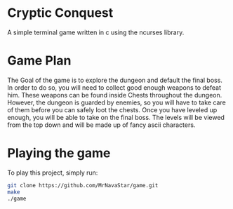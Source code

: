 # Cryptic Conquest
A simple terminal game written in c using the ncurses library.

# Game Plan
The Goal of the game is to explore the dungeon and default the final boss.
In order to do so, you will need to collect good enough weapons to defeat him.
These weapons can be found inside Chests throughout the dungeon. However, the
dungeon is guarded by enemies, so you will have to take care of them before you
can safely loot the chests. Once you have leveled up enough, you will be able 
to take on the final boss. The levels will be viewed from the top down and will
be made up of fancy ascii characters.

# Playing the game
To play this project, simply run:
```bash
git clone https://github.com/MrNavaStar/game.git
make
./game
```